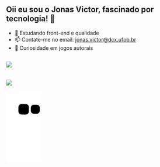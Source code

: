 ## Oii eu sou o Jonas Victor, fascinado por tecnologia! 👾

- 🌱 Estudando front-end e qualidade
- 📫 Contate-me no email: jonas.victor@dcx.ufpb.br
- 🤖 Curiosidade em jogos autorais

##

<div>
  <a href="https://github.com/jonasvictor">
  <img height="180em" src="https://github-readme-stats.vercel.app/api?username=jonasvictor&show_icons=true&theme=midnight-purple&include_all_commits=true&count_private=true"/>

##
  
<div>
  <a href="https://www.linkedin.com/in/jonas-victor-858863211/" target="_blank"><img src="https://img.shields.io/badge/-LinkedIn-%230077B5?style=for-the-badge&logo=linkedin&logoColor=white" target="_blank"></a>
  
  ![Snake animation](https://github.com/jonasvictor/jonasvictor/blob/output/github-contribution-grid-snake.svg)
  
</div>
